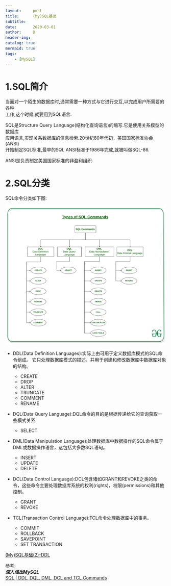 ```yaml
---
layout:     post
title:      (My)SQL基础
subtitle:   
date:       2020-03-01
author:     D
header-img: 
catalog: true
mermaid: true
tags:
    - [MySQL]
---
```


# 1.SQL简介
当面对一个陌生的数据库时,通常需要一种方式与它进行交互,以完成用户所需要的各种<br>
工作,这个时候,就要用到SQL语言.

SQL是Structure Query Language(结构化查询语言)的缩写.它是使用关系模型的数据库<br>
应用语言,实现关系数据库的信息检索.20世纪80年代初，美国国家标准协会(ANSI)<br>
开始制定SQL标准,最早的SQL ANSI标准于1986年完成,就被叫做SQL-86.

ANSI是负责制定美国国家标准的非盈利组织.

# 2.SQL分类

SQL命令分类如下图:

![SQL commands](/img/sql/Types-of-SQL-Commands.jpg)

- DDL(Data Definition Languages):实际上由可用于定义数据库模式的SQL命令组成。
它只处理数据库模式的描述，并用于创建和修改数据库中数据库对象的结构。
	- CREATE
	- DROP
	- ALTER
	- TRUNCATE
	- COMMENT
	- RENAME

- DQL(Data Query Language):DQL命令的目的是根据传递给它的查询获取一些模式关系.
	- SELECT
 
- DML(Data Manipulation Language):处理数据库中数据操作的SQL命令属于DML或数据操作语言，这包括大多数SQL语句。
	- INSERT
	- UPDATE
	- DELETE

- DCL(Data Control Language):DCL包含诸如GRANT和REVOKE之类的命令，这些命令主要处理数据库系统的权利(rights)，权限(permissions)和其他控制。
	- GRANT
	- REVOKE

- TCL(Transaction Control Language):TCL命令处理数据库中的事务。
	- COMMIT
	- ROLLBACK
	- SAVEPOINT
	- SET TRANSACTION


[(My)SQL基础(2)-DDL](https://dm116.github.io/2020/03/01/sql-basic-ddl/)<br>

参考:<br>
***深入浅出MySQL*** <br>
[SQL | DDL, DQL, DML, DCL and TCL Commands](https://www.geeksforgeeks.org/sql-ddl-dql-dml-dcl-tcl-commands/)
